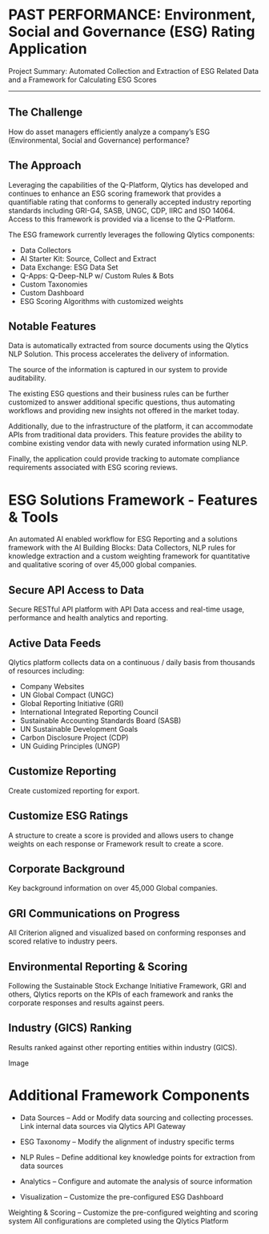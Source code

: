 # PAST PERFORMANCE: Environment, Social and Governance (ESG) Rating Application
Project Summary: Automated Collection and Extraction of ESG Related Data and a Framework for Calculating ESG Scores 

______________________________________

## The Challenge
How do asset managers efficiently analyze a company’s ESG (Environmental, Social and Governance) performance?

## The Approach
Leveraging the capabilities of the Q-Platform, Qlytics has developed and continues to enhance an ESG scoring framework that provides a quantifiable rating that conforms to generally accepted industry reporting standards including GRI-G4, SASB, UNGC, CDP, IIRC and ISO 14064. Access to this framework is provided via a license to the Q-Platform.  

The ESG framework currently leverages the following Qlytics components:

- Data Collectors
- AI Starter Kit: Source, Collect and Extract
- Data Exchange: ESG Data Set
- Q-Apps: Q-Deep-NLP w/ Custom Rules & Bots
- Custom Taxonomies
- Custom Dashboard
- ESG Scoring Algorithms with customized weights

## Notable Features
Data is automatically extracted from source documents using the Qlytics NLP Solution. This process accelerates the delivery of information.

The source of the information is captured in our system to provide auditability.

The existing ESG questions and their business rules can be further customized to answer additional specific questions, thus automating workflows and providing new insights not offered in the market today.

Additionally, due to the infrastructure of the platform, it can accommodate APIs from traditional data providers.  This feature provides the ability to combine existing vendor data with newly curated information using NLP.

Finally, the application could provide tracking to automate compliance requirements associated with ESG scoring reviews. 

# ESG Solutions Framework - Features & Tools
An automated AI enabled workflow for ESG Reporting and a solutions framework with the AI Building Blocks: Data Collectors, NLP rules for knowledge extraction and a custom weighting framework for quantitative and qualitative scoring of over 45,000 global companies.

## Secure API Access to Data
Secure RESTful API platform with API Data access and real-time usage, performance and health analytics and reporting. 

## Active Data Feeds
Qlytics platform collects data on a continuous / daily basis from thousands of resources including:

- Company Websites
- UN Global Compact (UNGC)
- Global Reporting Initiative (GRI)
- International Integrated Reporting Council
- Sustainable Accounting Standards Board (SASB)
- UN Sustainable Development Goals
- Carbon Disclosure Project (CDP)
- UN Guiding Principles (UNGP)

## Customize Reporting
Create customized reporting for export.

## Customize ESG Ratings
A structure to create a score is provided and allows users to change weights on each response or Framework result to create a score.

## Corporate Background
Key background information on over 45,000 Global companies.
 
## GRI Communications on Progress  
All Criterion aligned and visualized based on conforming responses and scored relative to industry peers.

## Environmental Reporting & Scoring
Following the Sustainable Stock Exchange Initiative Framework, GRI and others, Qlytics reports on the KPIs of each framework and ranks the corporate responses and results against peers.

## Industry (GICS) Ranking
Results ranked against other reporting entities within industry (GICS).

Image

# Additional Framework Components

- Data Sources – Add or Modify data sourcing and collecting processes.  Link internal data sources via Qlytics API Gateway

- ESG Taxonomy – Modify the alignment of industry specific terms

- NLP Rules – Define additional key knowledge points for extraction from data sources

- Analytics – Configure and automate the analysis of source information

- Visualization – Customize the pre-configured ESG Dashboard

Weighting & Scoring – Customize the pre-configured weighting and scoring system
All configurations are completed using the Qlytics Platform
